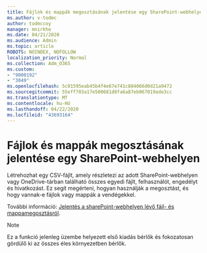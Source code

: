 ```yaml
---
title: Fájlok és mappák megosztásának jelentése egy SharePoint-webhelyen
ms.author: v-todmc
author: todmccoy
manager: mnirkhe
ms.date: 04/21/2020
ms.audience: Admin
ms.topic: article
ROBOTS: NOINDEX, NOFOLLOW
localization_priority: Normal
ms.collection: Adm_O365
ms.custom:
- "9000192"
- "3049"
ms.openlocfilehash: 5c01595eab45b4f4e67e741c884066d0d21a9472
ms.sourcegitcommit: 55eff703a17e500681d8fa6a87eb067019ade3cc
ms.translationtype: MT
ms.contentlocale: hu-HU
ms.lasthandoff: 04/22/2020
ms.locfileid: "43693164"
---
```

# <a name="report-on-file-and-folder-sharing-in-a-sharepoint-site"></a>Fájlok és mappák megosztásának jelentése egy SharePoint-webhelyen

Létrehozhat egy CSV-fájlt, amely részletezi az adott SharePoint-webhelyen vagy OneDrive-tárban található összes egyedi fájlt, felhasználót, engedélyt és hivatkozást. Ez segít megérteni, hogyan használják a megosztást, és hogy vannak-e fájlok vagy mappák a vendégekkel.

További információ: [Jelentés a sharePoint-webhelyen lévő fájl- és mappamegosztásról](https://docs.microsoft.com/sharepoint/sharing-reports).

> [!NOTE]
> Ez a funkció jelenleg üzembe helyezett első kiadás bérlők és fokozatosan gördülő ki az összes éles környezetben bérlők.